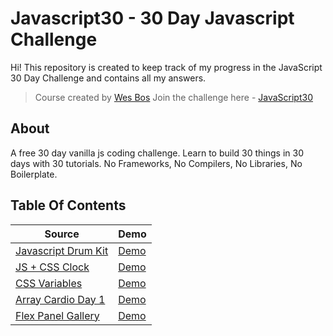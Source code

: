 # Javascript30 - 30 Day Javascript Challenge

Hi!
This repository is created to keep track of my progress in the JavaScript 30 Day Challenge and contains all my answers.

> Course created by [Wes Bos](https://github.com/wesbos) Join the challenge here - [JavaScript30](https://javascript30.com/account)

## About

A free 30 day vanilla js coding challenge. Learn to build 30 things in 30 days with 30 tutorials. No Frameworks, No Compilers, No Libraries, No Boilerplate.

## Table Of Contents

| Source                                                                                                        | Demo                                                                                       |
| ------------------------------------------------------------------------------------------------------------- | ------------------------------------------------------------------------------------------ |
| [Javascript Drum Kit](https://github.com/dogankocadayilar/javascript30/tree/main/javascript-drum-kit)         | [Demo](https://dogankocadayilar.github.io/javascript30/javascript-drum-kit/)               |
| [JS + CSS Clock](https://github.com/dogankocadayilar/javascript30/tree/main/js-and-css-clock)                 | [Demo](https://dogankocadayilar.github.io/javascript30/js-and-css-clock/)                  |
| [CSS Variables](https://github.com/dogankocadayilar/javascript30/tree/main/playing-with-css-variables-and-js) | [Demo](https://dogankocadayilar.github.io/javascript30/playing-with-css-variables-and-js/) |
| [Array Cardio Day 1](https://github.com/dogankocadayilar/javascript30/tree/main/array-cardio-one)             | [Demo](https://dogankocadayilar.github.io/javascript30/array-cardio-one/)                  |
| [Flex Panel Gallery](https://github.com/dogankocadayilar/javascript30/tree/main/flex-panel-image-gallery)     | [Demo](https://dogankocadayilar.github.io/javascript30/flex-panel-image-gallery/)          |
